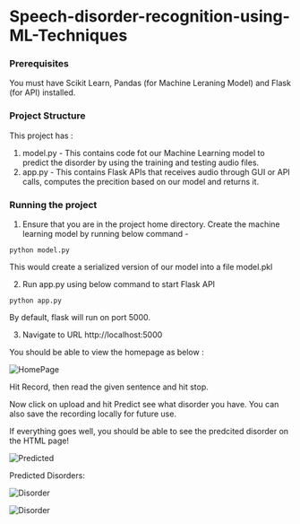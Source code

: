 # Speech-disorder-recognition-using-ML-Techniques

### Prerequisites
You must have Scikit Learn, Pandas (for Machine Leraning Model) and Flask (for API) installed.

### Project Structure
This project has :
1. model.py - This contains code fot our Machine Learning model to predict the disorder by using the training and testing audio files.
2. app.py - This contains Flask APIs that receives audio through GUI or API calls, computes the precition based on our model and returns it.

### Running the project
1. Ensure that you are in the project home directory. Create the machine learning model by running below command -
```
python model.py
```
This would create a serialized version of our model into a file model.pkl

2. Run app.py using below command to start Flask API
```
python app.py
```
By default, flask will run on port 5000.

3. Navigate to URL http://localhost:5000




You should be able to view the homepage as below :



![HomePage](https://github.com/11swathi/speech-disorder-recognition-using-ML-Techniques/blob/main/HomePage.png)




Hit Record, then read the given sentence and hit stop.

Now click on upload and hit Predict see what disorder you have. You can also save the recording locally for future use.

If everything goes well, you should  be able to see the predcited disorder on the HTML page!




![Predicted](https://github.com/11swathi/speech-disorder-recognition-using-ML-Techniques/blob/main/MainPage.png)


Predicted Disorders:



![Disorder](https://github.com/11swathi/speech-disorder-recognition-using-ML-Techniques/blob/main/Disorder1.png)



![Disorder](https://github.com/11swathi/speech-disorder-recognition-using-ML-Techniques/blob/main/Disorder.png)
